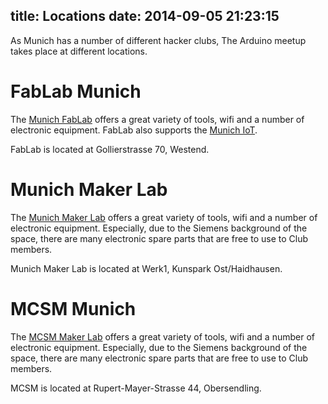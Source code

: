 title: Locations
date: 2014-09-05 21:23:15
---

As Munich has a number of different hacker clubs, The Arduino meetup takes place at different locations.

# FabLab Munich

The [Munich FabLab](http://www.fablab-muenchen.de/) offers a great variety of tools, wifi and a number of electronic equipment. FabLab also supports the [Munich IoT](http://www.meetup.com/IoTMunich/).

FabLab is located at Gollierstrasse 70, Westend.

# Munich Maker Lab

The [Munich Maker Lab](https://munichmakerlab.de/) offers a great variety of tools, wifi and a number of electronic equipment. Especially, due to the Siemens background of the space, there are many electronic spare parts that are free to use to Club members.

Munich Maker Lab is located at Werk1, Kunspark Ost/Haidhausen.

# MCSM Munich

The [MCSM Maker Lab](http://mcsm.divshot.io) offers a great variety of tools, wifi and a number of electronic equipment. Especially, due to the Siemens background of the space, there are many electronic spare parts that are free to use to Club members.

MCSM is located at Rupert-Mayer-Strasse 44, Obersendling.
